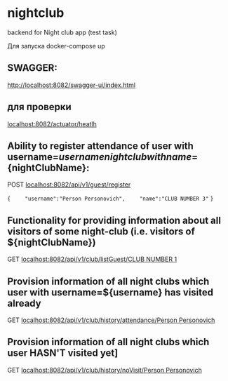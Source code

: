 # nightclub
backend for Night club app (test task)

Для запуска 
docker-compose up

## SWAGGER:
[http://localhost:8082/swagger-ui/index.html](url)

## для проверки
[localhost:8082/actuator/heatlh](url)


## Ability to register attendance of user with username=${username} night club with name=${nightClubName}:
POST
[localhost:8082/api/v1/guest/register](url)

`{`
`    "username":"Person Personovich",`
`    "name":"CLUB NUMBER 3"`
`}`

## Functionality for providing information about all visitors of some night-club (i.e. visitors of ${nightClubName})
GET
[localhost:8082/api/v1/club/listGuest/CLUB NUMBER 1](url)

## Provision information of all night clubs which user with username=${username}  has visited already
GET 
[localhost:8082/api/v1/club/history/attendance/Person Personovich](url)

## Provision information of all night clubs which user HASN'T visited yet]
GET 
[localhost:8082/api/v1/club/history/noVisit/Person Personovich](url)
